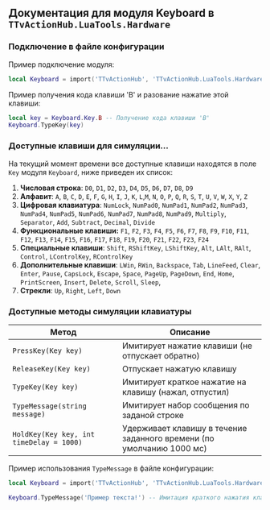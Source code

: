 ## Документация для модуля Keyboard в `TTvActionHub.LuaTools.Hardware`

### Подключение в файле конфигурации

Пример подключение модуля:

```lua
local Keyboard = import('TTvActionHub', 'TTvActionHub.LuaTools.Hardware').Keyboard
```

Пример получения кода клавиши 'B' и разование нажатие этой клавиши:

```lua
local key = Keyboard.Key.B -- Получение кода клавиши 'B'
Keyboard.TypeKey(key)
```

### Доступные клавиши для симуляции...

На текущий момент времени все доступные клавиши находятся в поле `Key` модуля `Keyboard`, ниже приведен их список:

1. **Числовая строка**:
   `D0`, `D1`, `D2`, `D3`, `D4`, `D5`, `D6`, `D7`, `D8`, `D9`
2. **Алфавит**:
   `A`, `B`, `C`, `D`, `E`, `F`, `G`, `H`, `I`, `J`, `K`, `L`,`M`,
   `N`, `O`, `P`, `Q`, `R`, `S`, `T`, `U`, `V`, `W`, `X`, `Y`, `Z`
3. **Цифровая клавиатура**:
   `NumLock`, `NumPad0`, `NumPad1`, `NumPad2`, `NumPad3`, `NumPad4`,
   `NumPad5`, `NumPad6`, `NumPad7`, `NumPad8`, `NumPad9`, `Multiply`,
   `Separator`, `Add`, `Subtract`, `Decimal`, `Divide`
4. **Функциональные клавиши:**
   `F1`, `F2`, `F3`, `F4`, `F5`, `F6`, `F7`, `F8`, `F9`,
   `F10`, `F11`, `F12`, `F13`, `F14`, `F15`, `F16`, `F17`,
   `F18`, `F19`, `F20`, `F21`, `F22`, `F23`, `F24`
5. **Специальные клавиши**:
   `Shift`, `RShiftKey`, `LShiftKey`, `Alt`, `LAlt`, `RAlt`, `Control`, `LControlKey`, `RControlKey`
6. **Дополнительные клавиши**:
   `LWin`, `RWin`, `Backspace`, `Tab`, `LineFeed`, `Clear`, `Enter`, `Pause`, `CapsLock`, `Escape`, `Space`, `PageUp`, `PageDown`, `End`, `Home`, `PrintScreen`, `Insert`, `Delete`, `Scroll`, `Sleep`,
7. **Стрекли**:
   `Up`, `Right`, `Left`, `Down`

### Доступные методы симуляции клавиатуры

| Метод                                    | Описание                                                              |
| ---------------------------------------- | --------------------------------------------------------------------- |
| `PressKey(Key key)`                      | Имитирует нажатие клавиши (не отпускает обратно)                      |
| `ReleaseKey(Key key)`                    | Отпускает нажатую клавишу                                             |
| `TypeKey(Key key)`                       | Имитирует краткое нажатие на клавишу (нажал, отпустил)                |
| `TypeMessage(string message)`            | Имитирует набор сообщения по заданой строке                           |
| `HoldKey(Key key, int timeDelay = 1000)` | Удерживает клавишу в течение заданного времени (по умолчанию 1000 мс) |

Пример использования `TypeMessage` в файле конфигурации:

```lua
local Keyboard = import('TTvActionHub', 'TTvActionHub.LuaTools.Hardware').Keyboard

Keyboard.TypeMessage('Пример текста!') -- Имитация краткого нажатия клавиши 'B'
```
